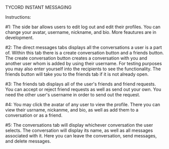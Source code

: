 TYCORD INSTANT MESSAGING

Instructions:

#1: The side bar allows users to edit log out and edit their profiles. You can change your avatar, username, nickname, and bio. More feautures are in development.

#2: The direct messages tabs displays all the conversations a user is a part of. Within this tab there is a create conversation button and a friends button. The create conversation button creates a conversation with you and another user whom is added by using their username. For testing purposes you may also enter yourself into the recipients to see the functionality. The friends button will take you to the friends tab if it is not already open.

#3: The friends tab displays all of the user's friends and friend requests. You can accept or reject friend requests as well as send out your own. You need the other user's username in order to send out the request. 

#4:  You may click the avatar of any user to view the profile. There you can view their usrname, nickanme, and bio, as well as add them to a conversation or as a friend.

#5: The conversations tab will display whichever conversation the user selects. The conversation will display its name, as well as all messages associated with it. Here you can leave the conversation, send messages, and delete messages.
